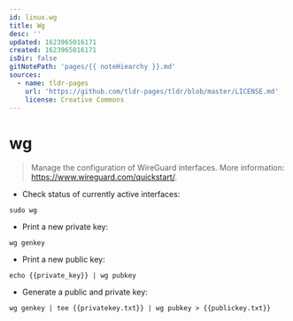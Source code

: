 ```yaml
---
id: linux.wg
title: Wg
desc: ''
updated: 1623965016171
created: 1623965016171
isDir: false
gitNotePath: 'pages/{{ noteHiearchy }}.md'
sources:
  - name: tldr-pages
    url: 'https://github.com/tldr-pages/tldr/blob/master/LICENSE.md'
    license: Creative Commons
---
```

# wg

> Manage the configuration of WireGuard interfaces.
> More information: <https://www.wireguard.com/quickstart/>.

- Check status of currently active interfaces:

`sudo wg`

- Print a new private key:

`wg genkey`

- Print a new public key:

`echo {{private_key}} | wg pubkey`

- Generate a public and private key:

`wg genkey | tee {{privatekey.txt}} | wg pubkey > {{publickey.txt}}`

